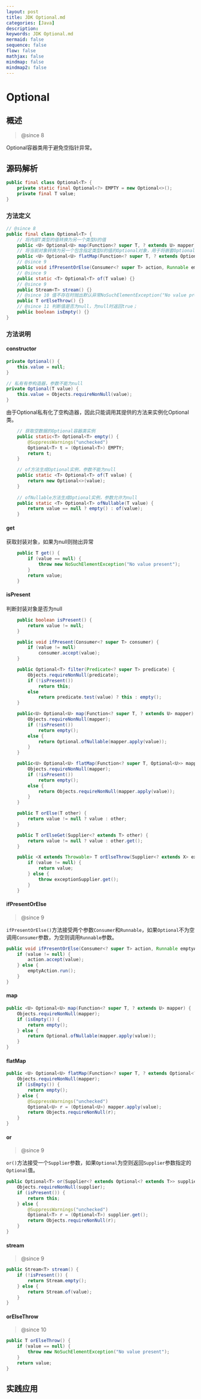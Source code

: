 ```yaml
---
layout: post
title: JDK Optional.md
categories: [Java]
description: 
keywords: JDK Optional.md
mermaid: false
sequence: false
flow: false
mathjax: false
mindmap: false
mindmap2: false
---
```

# Optional

## 概述

> @since 8



Optional容器类用于避免空指针异常。



## 源码解析

```java
public final class Optional<T> {
    private static final Optional<?> EMPTY = new Optional<>();
    private final T value;
}
```



### 方法定义

```java
// @since 8
public final class Optional<T> {
    // 将内部T类型的值转换为另一个类型U的值
    public <U> Optional<U> map(Function<? super T, ? extends U> mapper) {}
    // 将当前对象转换为另一个包含指定类型U的值的Optional对象，用于将嵌套Optional展平
    public <U> Optional<U> flatMap(Function<? super T, ? extends Optional<? extends U>> mapper) {}
    // @since 9 
	public void ifPresentOrElse(Consumer<? super T> action, Runnable emptyAction) {}
    // @since 9
    public static <T> Optional<T> of(T value) {}
    // @since 9
    public Stream<T> stream() {}
    // @since 10 值不存在时抛出默认异常NoSuchElementException("No value present")；
    public T orElseThrow() {}
    // @since 11 判断值是否为null，为null时返回true；
    public boolean isEmpty() {}
}
```



### 方法说明

#### constructor

```java
private Optional() {
    this.value = null;
}
```



```java
// 私有有参构造器，参数不能为null
private Optional(T value) {
    this.value = Objects.requireNonNull(value);
}
```



由于Optional私有化了空构造器，因此只能调用其提供的方法来实例化Optional类。


```java
    // 获取空数据的Optional容器类实例
    public static<T> Optional<T> empty() {
        @SuppressWarnings("unchecked")
        Optional<T> t = (Optional<T>) EMPTY;
        return t;
    }

    // of方法生成Optional实例，参数不能为null
    public static <T> Optional<T> of(T value) {
        return new Optional<>(value);
    }
    
    // ofNullable方法生成Optional实例，参数允许为null
    public static <T> Optional<T> ofNullable(T value) {
        return value == null ? empty() : of(value);
    }
```





#### get

获取封装对象，如果为null则抛出异常

```java
    public T get() {
        if (value == null) {
            throw new NoSuchElementException("No value present");
        }
        return value;
    }
```



#### isPresent

判断封装对象是否为null

```java
    public boolean isPresent() {
        return value != null;
    }
```

```java
    public void ifPresent(Consumer<? super T> consumer) {
        if (value != null)
            consumer.accept(value);
    }
```

```java
    public Optional<T> filter(Predicate<? super T> predicate) {
        Objects.requireNonNull(predicate);
        if (!isPresent())
            return this;
        else
            return predicate.test(value) ? this : empty();
    }
```

```java
    public<U> Optional<U> map(Function<? super T, ? extends U> mapper) {
        Objects.requireNonNull(mapper);
        if (!isPresent())
            return empty();
        else {
            return Optional.ofNullable(mapper.apply(value));
        }
    }
```

```java
    public<U> Optional<U> flatMap(Function<? super T, Optional<U>> mapper) {
        Objects.requireNonNull(mapper);
        if (!isPresent())
            return empty();
        else {
            return Objects.requireNonNull(mapper.apply(value));
        }
    }
```

```java
    public T orElse(T other) {
        return value != null ? value : other;
    }
```

```java
    public T orElseGet(Supplier<? extends T> other) {
        return value != null ? value : other.get();
    }
```

```java
    public <X extends Throwable> T orElseThrow(Supplier<? extends X> exceptionSupplier) throws X {
        if (value != null) {
            return value;
        } else {
            throw exceptionSupplier.get();
        }
    }
```



#### ifPresentOrElse

> @since 9



`ifPresentOrElse()`方法接受两个参数`Consumer`和`Runnable`，如果`Optional`不为空调用`Consumer`参数，为空则调用`Runnable`参数。

```java
public void ifPresentOrElse(Consumer<? super T> action, Runnable emptyAction) {
    if (value != null) {
        action.accept(value);
    } else {
        emptyAction.run();
    }
}
```



#### map

```java
public <U> Optional<U> map(Function<? super T, ? extends U> mapper) {
    Objects.requireNonNull(mapper);
    if (isEmpty()) {
        return empty();
    } else {
        return Optional.ofNullable(mapper.apply(value));
    }
}
```



#### flatMap

```java
public <U> Optional<U> flatMap(Function<? super T, ? extends Optional<? extends U>> mapper) {
    Objects.requireNonNull(mapper);
    if (isEmpty()) {
        return empty();
    } else {
        @SuppressWarnings("unchecked")
        Optional<U> r = (Optional<U>) mapper.apply(value);
        return Objects.requireNonNull(r);
    }
}
```



#### or

> @since 9



`or()`方法接受一个`Supplier`参数，如果`Optional`为空则返回`Supplier`参数指定的`Optional`值。

```java
public Optional<T> or(Supplier<? extends Optional<? extends T>> supplier) {
    Objects.requireNonNull(supplier);
    if (isPresent()) {
        return this;
    } else {
        @SuppressWarnings("unchecked")
        Optional<T> r = (Optional<T>) supplier.get();
        return Objects.requireNonNull(r);
    }
}
```



#### stream

> @since 9

```java
public Stream<T> stream() {
    if (!isPresent()) {
        return Stream.empty();
    } else {
        return Stream.of(value);
    }
}
```



#### orElseThrow

> @since 10

```java
public T orElseThrow() {
    if (value == null) {
        throw new NoSuchElementException("No value present");
    }
    return value;
}
```



## 实践应用